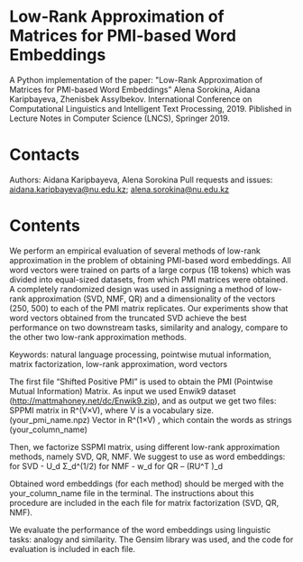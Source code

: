 
# Low-Rank Approximation of Matrices for PMI-based Word Embeddings
A Python implementation of the paper:
"Low-Rank Approximation of Matrices for PMI-based Word Embeddings”
Alena Sorokina, Aidana Karipbayeva, Zhenisbek Assylbekov.
International Conference on Computational Linguistics and Intelligent Text Processing, 2019. 
Piblished in Lecture Notes in Computer Science (LNCS), Springer 2019. 

# Contacts
Authors: Aidana Karipbayeva, Alena Sorokina
Pull requests and issues: aidana.karipbayeva@nu.edu.kz; alena.sorokina@nu.edu.kz 

# Contents
We perform an empirical evaluation of several methods of low-rank approximation in the problem of obtaining PMI-based word embeddings. All word vectors were trained on parts of a large corpus (1B tokens) which was divided into equal-sized datasets, from which PMI matrices were obtained. A completely randomized design was used in assigning a method of low-rank approximation (SVD, NMF, QR) and a dimensionality of the vectors (250, 500) to each of the PMI matrix replicates. Our experiments show that word vectors obtained from the truncated SVD achieve the best performance on two downstream tasks, similarity and analogy, compare to the other two low-rank approximation methods.

Keywords: natural language processing, pointwise mutual information, matrix factorization, low-rank approximation, word vectors


The first file “Shifted Positive PMI” is used to obtain the PMI (Pointwise Mutual Information) Matrix. As input we used Enwik9 dataset  (http://mattmahoney.net/dc/Enwik9.zip), and as output we get two files: 
	SPPMI matrix in R^(V×V), where V is a vocabulary size. (your_pmi_name.npz)
	Vector in R^(1×V) , which contain the words as strings (your_column_name)

Then, we factorize SSPMI matrix, using different low-rank approximation methods, namely SVD, QR, NMF. We suggest to use as word embeddings:
	for SVD - U_d Σ_d^(1/2)
	for NMF - w_d
	for QR – (RU^T )_d


Obtained word embeddings (for each method) should be merged with the your_column_name file in the terminal. The instructions about this procedure are included in the each file for matrix factorization (SVD, QR, NMF). 

We evaluate the performance of the word embeddings using linguistic tasks: analogy and similarity. The Gensim library was used, and the code for evaluation is included in each file. 
